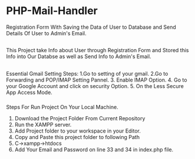 # PHP-Mail-Handler
Registration Form With  Saving the Data of User to Database and Send Details Of User to Admin's Email.

##
This Project take Info about User through Registration Form and Stored this Info into Our Databse as well as Send Info to Admin's Email. 

##


###
Essential Gmail Setting Steps:
1.Go to setting of your gmail.
2.Go to Forwarding and POP/IMAP Setting Pannel.
3. Enable IMAP Option.
4. Go to your Google Account and click on security Option.
5. On the Less Secure App Access Mode.

###

###
Steps For Run Project On Your Local Machine.
1. Download the Project Folder From Current Repository 
2. Run the XAMPP server.
3. Add Project folder to your workspace in your Editor.
4. Copy and Paste this project folder to following Path
5. C->xampp->htdocs
6. Add Your Email and Password on line 33 and 34 in index.php file.


###

